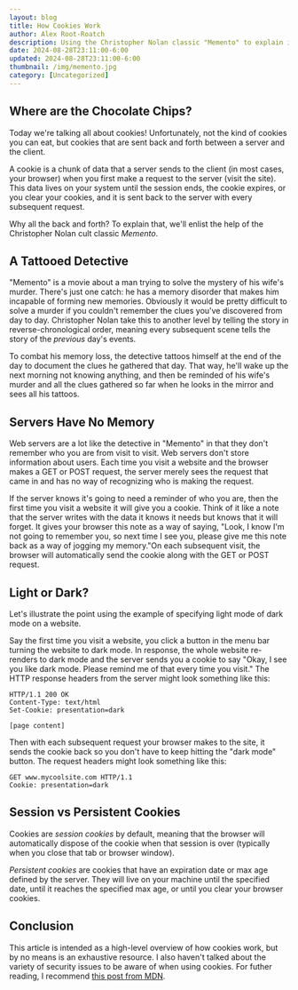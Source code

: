 ```yaml
---
layout: blog
title: How Cookies Work
author: Alex Root-Roatch
description: Using the Christopher Nolan classic "Memento" to explain internet cookies
date: 2024-08-28T23:11:00-6:00
updated: 2024-08-28T23:11:00-6:00
thumbnail: /img/memento.jpg
category: [Uncategorized]
---
```


## Where are the Chocolate Chips? 

Today we're talking all about cookies! Unfortunately, not the kind of cookies you can eat, but cookies that are sent back and forth between a server and the client. 

A cookie is a chunk of data that a server sends to the client (in most cases, your browser) when you first make a request to the server (visit the site). This data lives on your system until the session ends, the cookie expires, or you clear your cookies, and it is sent back to the server with every subsequent request. 

Why all the back and forth? To explain that, we'll enlist the help of the Christopher Nolan cult classic *Memento*. 

## A Tattooed Detective

"Memento" is a movie about a man trying to solve the mystery of his wife's murder. There's just one catch: he has a memory disorder that makes him incapable of forming new memories. Obviously it would be pretty difficult to solve a murder if you couldn't remember the clues you've discovered from day to day. Christopher Nolan take this to another level by telling the story in reverse-chronological order, meaning every subsequent scene tells the story of the *previous* day's events.

To combat his memory loss, the detective tattoos himself at the end of the day to document the clues he gathered that day. That way, he'll wake up the next morning not knowing anything, and then be reminded of his wife's murder and all the clues gathered so far when he looks in the mirror and sees all his tattoos. 

## Servers Have No Memory

Web servers are a lot like the detective in "Memento" in that they don't remember who you are from visit to visit. Web servers don't store information about users. Each time you visit a website and the browser makes a GET or POST request, the server merely sees the request that came in and has no way of recognizing who is making the request. 

If the server knows it's going to need a reminder of who you are, then the first time you visit a website it will give you a cookie. Think of it like a note that the server writes with the data it knows it needs but knows that it will forget. It gives your browser this note as a way of saying, "Look, I know I'm not going to remember you, so next time I see you, please give me this note back as a way of jogging my memory."On each subsequent visit, the browser will automatically send the cookie along with the GET or POST request. 

## Light or Dark?

Let's illustrate the point using the example of specifying light mode of dark mode on a website. 

Say the first time you visit a website, you click a button in the menu bar turning the website to dark mode. In response, the whole website re-renders to dark mode and the server sends you a cookie to say "Okay, I see you like dark mode. Please remind me of that every time you visit." The HTTP response headers from the server might look something like this: 

```
HTTP/1.1 200 OK
Content-Type: text/html
Set-Cookie: presentation=dark

[page content]
```

Then with each subsequent request your browser makes to the site, it sends the cookie back so you don't have to keep hitting the "dark mode" button. The request headers might look something like this: 

```
GET www.mycoolsite.com HTTP/1.1
Cookie: presentation=dark
```

## Session vs Persistent Cookies

Cookies are *session cookies* by default, meaning that the browser will automatically dispose of the cookie when that session is over (typically when you close that tab or browser window). 

*Persistent cookies* are cookies that have an expiration date or max age defined by the server. They will live on your machine until the specified date, until it reaches the specified max age, or until you clear your browser cookies. 

## Conclusion

This article is intended as a high-level overview of how cookies work, but by no means is an exhaustive resource. I also haven't talked about the variety of security issues to be aware of when using cookies. For futher reading, I recommend [this post from MDN](https://developer.mozilla.org/en-US/docs/Web/HTTP/Cookies). 
